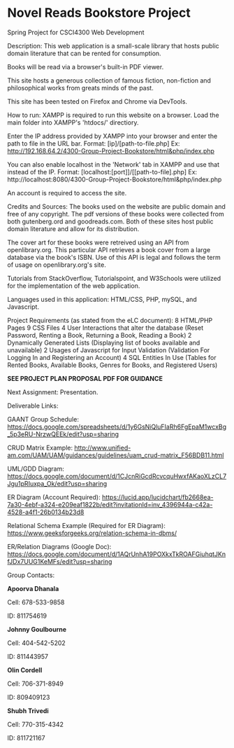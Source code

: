 # Novel Reads Bookstore Project
Spring Project for CSCI4300 Web Development

Description:
This web application is a small-scale library that hosts public domain literature that can be rented for consumption.

Books will be read via a browser's built-in PDF viewer.

This site hosts a generous collection of famous fiction, non-fiction and philosophical works from greats minds of the past.

This site has been tested on Firefox and Chrome via DevTools.

How to run:
XAMPP is required to run this website on a browser.
Load the main folder into XAMPP's 'htdocs/' directiory.

Enter the IP address provided by XAMPP into your browser
and enter the path to file in the URL bar.
Format: [ip]/[path-to-file.php]
Ex: http://192.168.64.2/4300-Group-Project-Bookstore/html&php/index.php

You can also enable localhost in the 'Network' tab in XAMPP and use that instead of the IP.
Format: [localhost:[port]]/[[path-to-file].php]
Ex: http://localhost:8080/4300-Group-Project-Bookstore/html&php/index.php

An account is required to access the site.

Credits and Sources:
The books used on the website are public domain and free of any copyright. The pdf versions of these books were collected from both gutenberg.ord and goodreads.com. Both of these sites host public domain literature and allow for its distribution.

The cover art for these books were retreived using an API from openlibrary.org. This particular API retrieves a book cover from a large database via the book's ISBN. Use of this API is legal and follows the term of usage on openlibrary.org's site.

Tutorials from StackOverflow, Tutorialspoint, and W3Schools were utilized for the implementation of the web application.

Languages used in this application: HTML/CSS, PHP, mySQL, and Javascript.

Project Requirements (as stated from the eLC document):
8 HTML/PHP Pages
9 CSS Files
4 User Interactions that alter the database
(Reset Password, Renting a Book, Returning a Book, Reading a Book)
2 Dynamically Generated Lists
(Displaying list of books available and unavailable)
2 Usages of Javascript for Input Validation
(Validation For Logging In and Registering an Account)
4 SQL Entities In Use
(Tables for Rented Books, Available Books, Genres for Books, and Registered Users)

<b>SEE PROJECT PLAN PROPOSAL PDF FOR GUIDANCE</b>

Next Assignment: Presentation.

Deliverable Links: 

GAANT Group Schedule: https://docs.google.com/spreadsheets/d/1y6GsNiQluFIaRh6FgEpaM1wcxBg_5p3eRU-NrzwQEEk/edit?usp=sharing

CRUD Matrix Example: http://www.unified-am.com/UAM/UAM/guidances/guidelines/uam_crud-matrix_F56BDB11.html

UML/GDD Diagram: https://docs.google.com/document/d/1CJcnRiGcdRcvcquHwxfAKaoXLzCL7Jgu1pRIuxpa_Ok/edit?usp=sharing

ER Diagram (Account Required): https://lucid.app/lucidchart/fb2668ea-7a30-4ebf-a324-e209eaf1822b/edit?invitationId=inv_4396944a-c42a-4528-a4f1-26b0134b23d8

Relational Schema Example (Required for ER Diagram): https://www.geeksforgeeks.org/relation-schema-in-dbms/

ER/Relation Diagrams (Google Doc): https://docs.google.com/document/d/1AQrUnhA19POXkxTkROAFGiuhqtJKnfJDx7UUG1KeMFs/edit?usp=sharing

Group Contacts:

<b>Apoorva Dhanala</b>

Cell: 678-533-9858

ID: 811754619

<b>Johnny Goulbourne</b>

Cell: 404-542-5202

ID: 811443957

<b>Olin Cordell</b>

Cell: 706-371-8949

ID: 809409123

<b>Shubh Trivedi</b>

Cell: 770-315-4342

ID: 811721167
